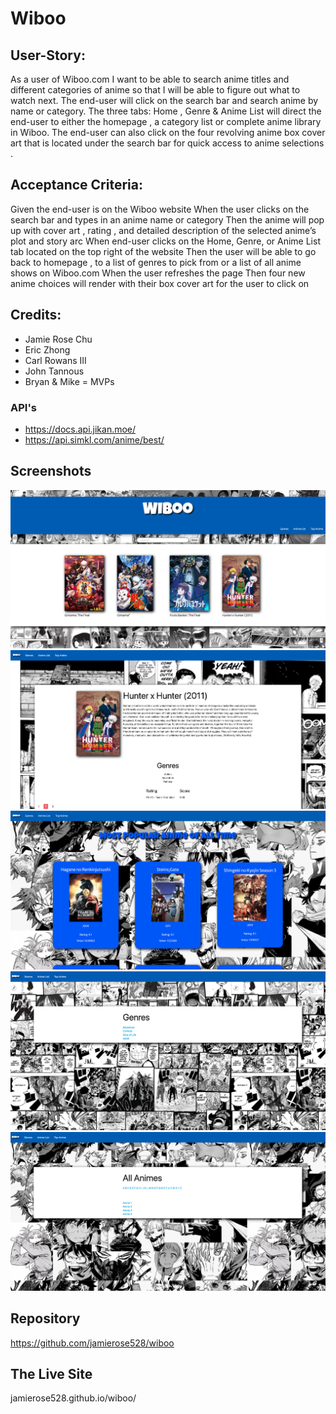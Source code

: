 # Wiboo

## User-Story:

As a user of Wiboo.com I want to be able to search anime titles and different categories of anime so that I will be able to figure out what to watch next. The end-user will click on the search bar and search anime by name or category. The three tabs: Home , Genre & Anime List will direct the end-user to either the homepage , a category list or complete anime library in Wiboo. The end-user can also click on the four revolving anime box cover art that is located under the search bar for quick access to anime selections .

## Acceptance Criteria:

Given the end-user is on the Wiboo website
When the user clicks on the search bar and types in an anime name or category
Then the anime will pop up with cover art , rating , and detailed description of the selected anime’s plot and story arc
When end-user clicks on the Home, Genre, or Anime List tab located on the top right of the website
Then the user will be able to go back to homepage , to a list of genres to pick from or a list of all anime shows on Wiboo.com
When the user refreshes the page
Then four new anime choices will render with their box cover art for the user to click on

## Credits:

- Jamie Rose Chu
- Eric Zhong
- Carl Rowans III
- John Tannous
- Bryan & Mike = MVPs

### API's

- https://docs.api.jikan.moe/
- https://api.simkl.com/anime/best/

## Screenshots

![Main page screenshot](assets/css/images/Screenshots/MainScreenShot.png)
![Focused title page screenshot](assets/css/images/Screenshots/2ndScreenShot.png)
![Popular Anime Page](assets/css/images/Screenshots/PopularAnime.png)
![Genres](assets/css/images/Screenshots/Genres.png)
![All Animes](assets/css/images/Screenshots/AllAnimes.png)

## Repository

https://github.com/jamierose528/wiboo

## The Live Site

jamierose528.github.io/wiboo/
